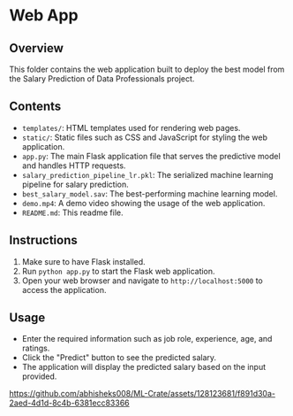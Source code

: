 # Web App

## Overview
This folder contains the web application built to deploy the best model from the Salary Prediction of Data Professionals project.

## Contents
- `templates/`: HTML templates used for rendering web pages.
- `static/`: Static files such as CSS and JavaScript for styling the web application.
- `app.py`: The main Flask application file that serves the predictive model and handles HTTP requests.
- `salary_prediction_pipeline_lr.pkl`: The serialized machine learning pipeline for salary prediction.
- `best_salary_model.sav`: The best-performing machine learning model.
- `demo.mp4`: A demo video showing the usage of the web application.
- `README.md`: This readme file.

## Instructions
1. Make sure to have Flask installed.
2. Run `python app.py` to start the Flask web application.
3. Open your web browser and navigate to `http://localhost:5000` to access the application.

## Usage
- Enter the required information such as job role, experience, age, and ratings.
- Click the "Predict" button to see the predicted salary.
- The application will display the predicted salary based on the input provided.



https://github.com/abhisheks008/ML-Crate/assets/128123681/f891d30a-2aed-4d1d-8c4b-6381ecc83366

